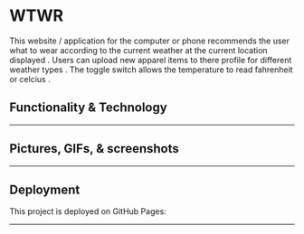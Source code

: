 # WTWR

This website / application for the computer or phone recommends the user what to wear according to the current weather at the current location displayed . Users can upload new apparel items to there profile for different weather types . The toggle switch allows the temperature to read fahrenheit or celcius .

## Functionality & Technology

------------------------ 

## Pictures, GIFs, & screenshots
 
------------------------

## Deployment

This project is deployed on GitHub Pages:
 
------------------------

